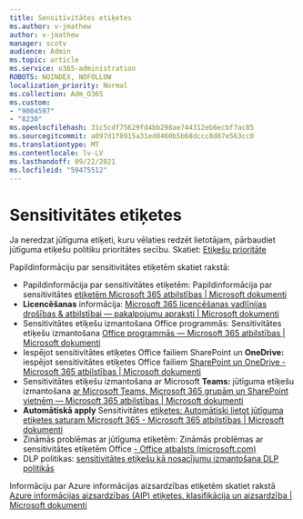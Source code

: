 ```yaml
---
title: Sensitivitātes etiķetes
ms.author: v-jmathew
author: v-jmathew
manager: scotv
audience: Admin
ms.topic: article
ms.service: o365-administration
ROBOTS: NOINDEX, NOFOLLOW
localization_priority: Normal
ms.collection: Adm_O365
ms.custom:
- "9004597"
- "8230"
ms.openlocfilehash: 31c5cdf75629fd4bb298ae744312eb6ecbf7ac85
ms.sourcegitcommit: a097d1f8915a31ed8460b5b68dccc8d87e563cc0
ms.translationtype: MT
ms.contentlocale: lv-LV
ms.lasthandoff: 09/22/2021
ms.locfileid: "59475512"
---
```

# <a name="sensitivity-labels"></a>Sensitivitātes etiķetes

Ja neredzat jūtīguma etiķeti, kuru vēlaties redzēt lietotājam, pārbaudiet jūtīguma etiķešu politiku prioritātes secību. Skatiet: [Etiķešu prioritāte](https://docs.microsoft.com/microsoft-365/compliance/sensitivity-labels)

Papildinformāciju par sensitivitātes etiķetēm skatiet rakstā:

- Papildinformācija par sensitivitātes etiķetēm: Papildinformācija par sensitivitātes [etiķetēm Microsoft 365 atbilstības | Microsoft dokumenti](https://docs.microsoft.com/microsoft-365/compliance/sensitivity-labels)
- **Licencēšanas** informācija: [Microsoft 365 licencēšanas vadlīnijas drošības & atbilstībai — pakalpojumu apraksti | Microsoft dokumenti](https://docs.microsoft.com/office365/servicedescriptions/microsoft-365-service-descriptions/microsoft-365-tenantlevel-services-licensing-guidance/microsoft-365-security-compliance-licensing-guidance#information-protection)
- Sensitivitātes etiķešu izmantošana Office programmās: Sensitivitātes etiķešu izmantošana [Office programmās — Microsoft 365 atbilstības | Microsoft dokumenti](https://docs.microsoft.com/microsoft-365/compliance/sensitivity-labels-office-apps)
- Iespējot sensitivitātes etiķetes Office failiem SharePoint un **OneDrive:** iespējot sensitivitātes etiķetes Office failiem [SharePoint un OneDrive - Microsoft 365 atbilstības | Microsoft dokumenti](https://docs.microsoft.com/microsoft-365/compliance/sensitivity-labels-sharepoint-onedrive-files)
- Sensitivitātes etiķešu izmantošana ar Microsoft **Teams:** jūtīguma etiķešu izmantošana [ar Microsoft Teams, Microsoft 365 grupām un SharePoint vietnēm — Microsoft 365 atbilstības | Microsoft dokumenti](https://docs.microsoft.com/microsoft-365/compliance/sensitivity-labels-teams-groups-sites)
- **Automātiskā apply** Sensitivitātes [etiķetes: Automātiski lietot jūtīguma etiķetes saturam Microsoft 365 - Microsoft 365 atbilstības | Microsoft dokumenti](https://docs.microsoft.com/microsoft-365/compliance/apply-sensitivity-label-automatically)
- Zināmās problēmas ar jūtīguma etiķetēm: Zināmās problēmas ar sensitivitātes etiķetēm Office [- Office atbalsts (microsoft.com)](https://support.microsoft.com/office/known-issues-with-sensitivity-labels-in-office-b169d687-2bbd-4e21-a440-7da1b2743edc)
- DLP politikas: [sensitivitātes etiķešu kā nosacījumu izmantošana DLP politikās](https://docs.microsoft.com/microsoft-365/compliance/dlp-sensitivity-label-as-condition) 

Informāciju par Azure informācijas aizsardzības etiķetēm skatiet rakstā [Azure informācijas aizsardzības (AIP) etiķetes, klasifikācija un aizsardzība | Microsoft dokumenti](https://docs.microsoft.com/azure/information-protection/aip-classification-and-protection)
